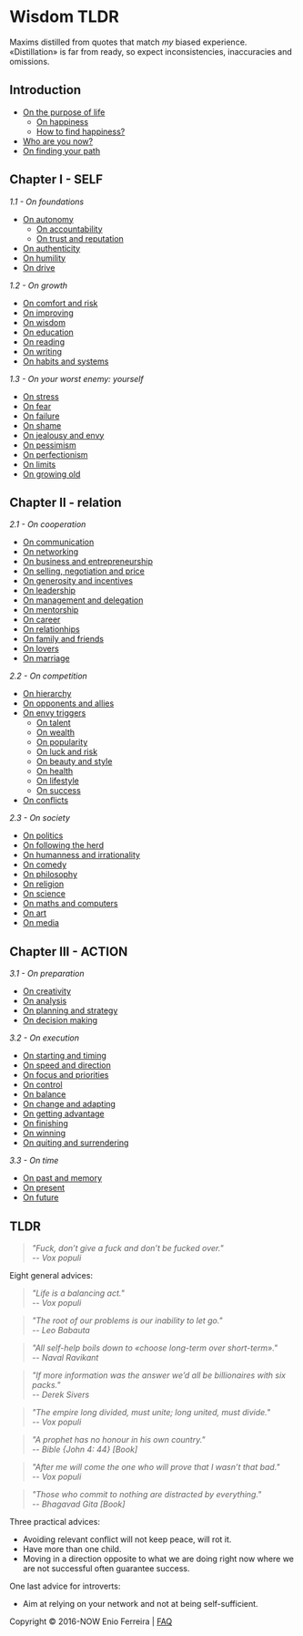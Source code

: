 # Wisdom TLDR

Maxims distilled from quotes that match *my* biased experience.  
«Distillation» is far from ready, so expect inconsistencies, inaccuracies and omissions.

<!--
Distillation of a decade of self-help books and browsing procrastination.
Principles on difficult subjects / Concise answers to difficult questions
-->

## Introduction

- [On the purpose of life](/chapters/0_introduction.md#on-happiness)
	- [On happiness](/chapters/0_introduction.md#on-happiness)
	- [How to find happiness?](/chapters/0_introduction.md#how-to-find-happiness)
- [Who are you now?](/chapters/0_introduction.md#who-are-you)
- [On finding your path](/chapters/0_introduction.md#on-finding-your-path)






## Chapter I - SELF

*1.1 - On foundations*
- [On autonomy](/chapters/1-1_self_foundations.md#on-autonomy)
	- [On accountability](/chapters/1-1_self_foundations.md.md#on-accountability)
	- [On trust and reputation](/chapters/1-1_self_foundations.md#on-trust-and-reputation)
- [On authenticity](/chapters/1-1_self_foundations.md#on-authenticity)
- [On humility](/chapters/1-1_self_foundations.md#on-humility)
- [On drive](/chapters/1-1_self_foundations.md#on-drive)

*1.2 - On growth*
- [On comfort and risk](/chapters/1-2_self_growth.md#on-comfort-and-risk)
- [On improving](/chapters/1-2_self_growth.md#on-improving)
- [On wisdom](/chapters/1-2_self_growth.md#on-wisdom)
- [On education](/chapters/1-2_self_growth.md#on-education)
- [On reading](/chapters/1-2_self_growth.md#on-reading)
- [On writing](/chapters/1-2_self_growth.md#on-writing)
- [On habits and systems](/chapters/1-2_self_growth.md#on-habits-and-systems)

*1.3 - On your worst enemy: yourself*
- [On stress](/chapters/1-3_self_inner_enemy.md#on-stress-and-health)
- [On fear](/chapters/1-3_self_inner_enemy.md#on-fear-and-excuses)
- [On failure](/chapters/1-3_self_inner_enemy.md#on-failure-mistakes-and-anger)
- [On shame](/chapters/1-3_self_inner_enemy.md#on-shame-confidence-and-validation)
- [On jealousy and envy](/chapters/1-3_self_inner_enemy.md#on-jealousy-and-envy)
- [On pessimism](/chapters/1-3_self_inner_enemy.md#on-pessimism)
- [On perfectionism](/chapters/1-3_self_inner_enemy.md#on-perfectionism)
- [On limits](/chapters/1-3_self_inner_enemy.md#on-limits)
- [On growing old](/chapters/ch1-3_self_inner-enemy.md#on-growing-old)






## Chapter II - relation

*2.1 - On cooperation*
- [On communication](/chapters/2-1_relation_cooperation.md#on-communication)
- [On networking](/chapters/2-1_relation_cooperation.md#on-networking)
- [On business and entrepreneurship](/chapters/2-1_relation_cooperation.md#on-business-and-entrepreneurship)
- [On selling, negotiation and price](/chapters/2-1_relation_cooperation.md#on-selling-negotiation-and-price)
- [On generosity and incentives](/chapters/2-1_relation_cooperation.md#on-generosity-and-incentives)
- [On leadership](/chapters/2-1_relation_cooperation.md#on-leadership)
- [On management and delegation](/chapters/2-1_relation_cooperation.md#on-management-and-delegation)
- [On mentorship](/chapters/2-1_relation_cooperation.md#on-mentorship)
- [On career](/chapters2-1_relation_cooperations.md#on-career)
- [On relationhips](/chapters/2-1_relation_cooperation.md#on-relationhips)
- [On family and friends](/chapters/2-1_relation_cooperation.md#on-family-and-friends)
- [On lovers](/chapters/2-1_relation_cooperation.md#on-lovers)
- [On marriage](/chapters/2-1_relation_cooperation.md#on-marriage)

*2.2 - On competition*
- [On hierarchy](/chapters/2-2_relation_competition.md#on-hierarchy)
- [On opponents and allies](/chapters/2-2_relation_competition.md#on-opponents-and-allies)
- [On envy triggers]()
	- [On talent](/chapters/2-2_relation_competition.md#on-talent)
	- [On wealth](/chapters/2-2_relation_competition.md#on-wealth)
	- [On popularity](/chapters/2-2_relation_competition.md#on-popularity)
	- [On luck and risk](/chapters/2-2_relation_competition.md#on-luck-and-risk)
	- [On beauty and style](/chapters/2-2_relation_competition.md#on-beauty-and-style)
	- [On health](/chapters/2-2_relation_competition.md#on-health)
	- [On lifestyle](/chapters/2-2_relation_competition.md#on-lifestyle)
	- [On success](/chapters/2-2_relation_competition.md#on-success)
- [On conflicts](/chapters/2-2_relation_competition.md#on-conflicts)

*2.3 - On society*
- [On politics](/chapters/2-3_relation_society.md#on-society-and-politics)
- [On following the herd](/chapters/2-3_relation_society.md#on-following-the-herd)
- [On humanness and irrationality](/chapters/2-3_relation_society.md#on-humanness-and-irrationality)
- [On comedy](/chapters/2-3_relation_society.md#on-comedy)
- [On philosophy](/chapters/2-3_relation_society.md#on-philosophy)
- [On religion](/chapters/2-3_relation_society.md#on-religion)
- [On science](/chapters/2-3_relation_society.md#on-science)
- [On maths and computers](/chapters/2-3_relation_society.md#on-maths-and-computers)
- [On art](/chapters/2-3_relation_society.md#on-art)
- [On media](/chapters/2-3_relation_society.md#on-media)






## Chapter III - ACTION

*3.1 - On preparation*
- [On creativity](/chapters/3-1_action_preparation.md#on-creativity)
- [On analysis](/chapters/3-1_action_preparation.md#on-analysis)
- [On planning and strategy](/chapters/3-1_action_preparation.md#on-planning-and-strategy)
- [On decision making](/chapters/3-1_action_preparation.md#on-decision-making)

*3.2 - On execution*
- [On starting and timing](/chapters/3-2_action_execution.md#on-starting-and-timing)
- [On speed and direction](/chapters/3-2_action_execution.md#on-speed-and-direction)
- [On focus and priorities](/chapters/3-2_action_execution.md#on-focus-and-priorities)
- [On control](/chapters/3-2_action_execution.md#on-control)
- [On balance](/chapters/3-2_action_execution.md#on-balance)
- [On change and adapting](/chapters/3-2_action_execution.md#on-change-and-adapting)
- [On getting advantage](/chapters/3-2_action_execution.md#on-getting-advantage)
- [On finishing](/cfsuchapters/3-2_action_execution.md#on-finishing)
- [On winning](/chapters/3-2_action_execution.md#on-winning)
- [On quiting and surrendering](/chapters/3-2_action_execution.md#on-quiting-and-surrendering)

*3.3 - On time*
- [On past and memory](/chapters/3-3_action_time.md#on-past-and-memory)
- [On present](/chapters/3-3_action_time.md#on-present)
- [On future](/chapters/3-3_action_time.md#on-future)






## TLDR

> *"Fuck, don’t give a fuck and don’t be fucked over."  
-- Vox populi*

Eight general advices:

> *"Life is a balancing act."  
-- Vox populi*

> *"The root of our problems is our inability to let go."  
-- Leo Babauta*

> *"All self-help boils down to «choose long-term over short-term»."  
-- Naval Ravikant*

> *"If more information was the answer we’d all be billionaires with six packs."  
-- Derek Sivers*

> *"The empire long divided, must unite; long united, must divide."  
-- Vox populi*

> *"A prophet has no honour in his own country."  
-- Bible {John 4: 44} [Book]*

> *"After me will come the one who will prove that I wasn’t that bad."  
-- Vox populi*

> *"Those who commit to nothing are distracted by everything."  
-- Bhagavad Gita [Book]*

Three practical advices:  

- Avoiding relevant conflict will not keep peace, will rot it.
- Have more than one child.  
- Moving in a direction opposite to what we are doing right now where we are not successful often guarantee success.

One last advice for introverts:

- Aim at relying on your network and not at being self-sufficient.

Copyright © 2016-NOW Enio Ferreira | [FAQ](FAQ.md)